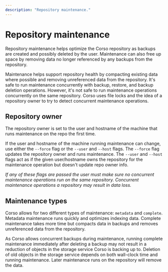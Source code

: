 ```yaml
---
description: "Repository maintenance."
---
```


# Repository maintenance

Repository maintenance helps optimize the Corso repository as backups are created and
possibly deleted by the user. Maintenance can also free up space by removing
data no longer referenced by any backups from the repository.

Maintenance helps support repository health by compacting existing data where
possible and removing unreferenced data from the repository. It's safe to run
maintenance concurrently with backup, restore, and backup deletion operations.
However, it's not safe to run maintenance operations concurrently on the same
repository. Corso uses file locks and the idea of a repository owner to try to detect
concurrent maintenance operations.

## Repository owner

The repository owner is set to the user and hostname of the machine that runs
maintenance on the repo the first time.

If the user and hostname of the machine running maintenance can change, use
either the `--force` flag or the `--user` and `--host` flags. The `--force` flag
updates the repository owner and runs maintenance. The `--user` and `--host`
flags act as if the given user/hostname owns the repository for the maintenance
operation but doesn't update repo owner info.

*If any of these flags are passed the user must make sure no concurrent
maintenance operations run on the same repository. Concurrent maintenance operations a
repository may result in data loss.*

## Maintenance types

Corso allows for two different types of maintenance: `metadata` and `complete`.
Metadata maintenance runs quickly and optimizes indexing data. Complete
maintenance takes more time but compacts data in backups and removes
unreferenced data from the repository.

As Corso allows concurrent backups during maintenance, running complete
maintenance immediately after deleting a backup may not result in a reduction of
objects in the storage service Corso is backing up to. Deletion of old objects
in the storage service depends on both wall-clock time and running maintenance.
Later maintenance runs on the repository will remove the data.

